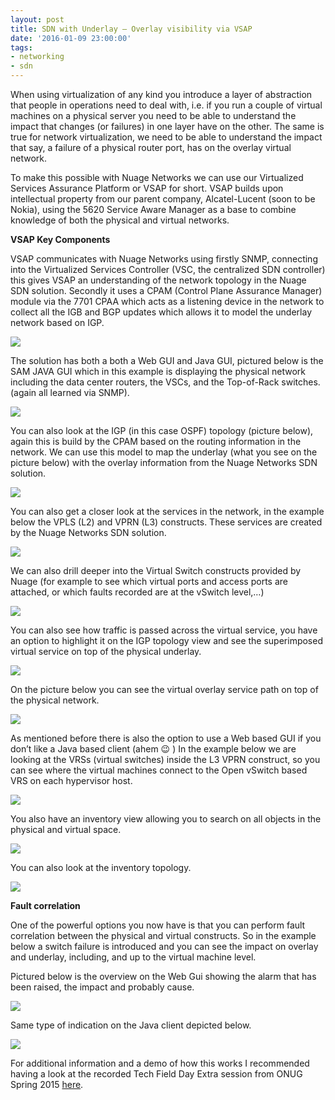 ```yaml
---
layout: post
title: SDN with Underlay – Overlay visibility via VSAP
date: '2016-01-09 23:00:00'
tags:
- networking
- sdn
---
```


When using virtualization of any kind you introduce a layer of abstraction that people in operations need to deal with, i.e. if you run a couple of virtual machines on a physical server you need to be able to understand the impact that changes (or failures) in one layer have on the other. The same is true for network virtualization, we need to be able to understand the impact that say, a failure of a physical router port, has on the overlay virtual network.

To make this possible with Nuage Networks we can use our Virtualized Services Assurance Platform or VSAP for short. VSAP builds upon intellectual property from our parent company, Alcatel-Lucent (soon to be Nokia), using the 5620 Service Aware Manager as a base to combine knowledge of both the physical and virtual networks.

**VSAP Key Components**

VSAP communicates with Nuage Networks using firstly SNMP, connecting into the Virtualized Services Controller (VSC, the centralized SDN controller) this gives VSAP an understanding of the network topology in the Nuage SDN solution. Secondly it uses a CPAM (Control Plane Assurance Manager) module via the 7701 CPAA which acts as a listening device in the network to collect all the IGB and BGP updates which allows it to model the underlay network based on IGP.

<img src="/assets/img/vsap1.png">

The solution has both a both a Web GUI and Java GUI, pictured below is the SAM JAVA GUI which in this example is displaying the physical network including the data center routers, the VSCs, and the Top-of-Rack switches. (again all learned via SNMP).

<img src="/assets/img/vsap2.png">

You can also look at the IGP (in this case OSPF) topology (picture below), again this is build by the CPAM based on the routing information in the network. We can use this model to map the underlay (what you see on the picture below) with the overlay information from the Nuage Networks SDN solution.

<img src="/assets/img/vsap3.png">

You can also get a closer look at the services in the network, in the example below the VPLS (L2) and VPRN (L3) constructs. These services are created by the Nuage Networks SDN solution.

<img src="/assets/img/vsap4.png">

We can also drill deeper into the Virtual Switch constructs provided by Nuage (for example to see which virtual ports and access ports are attached, or which faults recorded are at the vSwitch level,…)

<img src="/assets/img/vsap5.png">

You can also see how traffic is passed across the virtual service, you have an option to highlight it on the IGP topology view and see the superimposed virtual service on top of the physical underlay.

<img src="/assets/img/vsap6.png">

On the picture below you can see the virtual overlay service path on top of the physical network.

<img src="/assets/img/vsap7.png">

As mentioned before there is also the option to use a Web based GUI if you don’t like a Java based client (ahem 😉 ) In the example below we are looking at the VRSs (virtual switches) inside the L3 VPRN construct, so you can see where the virtual machines connect to the Open vSwitch based VRS on each hypervisor host.

<img src="/assets/img/vsap9.png">

You also have an inventory view allowing you to search on all objects in the physical and virtual space.

<img src="/assets/img/vsap9-1.png">

You can also look at the inventory topology.

<img src="/assets/img/vsap10.png">

**Fault correlation**

One of the powerful options you now have is that you can perform fault correlation between the physical and virtual constructs. So in the example below a switch failure is introduced and you can see the impact on overlay and underlay, including, and up to the virtual machine level.

Pictured below is the overview on the Web Gui showing the alarm that has been raised, the impact and probably cause.

<img src="/assets/img/vsap11.png">

Same type of indication on the Java client depicted below.

<img src="/assets/img/vsap12.png">

For additional information and a demo of how this works I recommended having a look at the recorded Tech Field Day Extra session from ONUG Spring 2015 [here](http://techfieldday.com/appearance/nuage-networks-presents-at-tech-field-day-extra-at-onug-spring-2015/).


